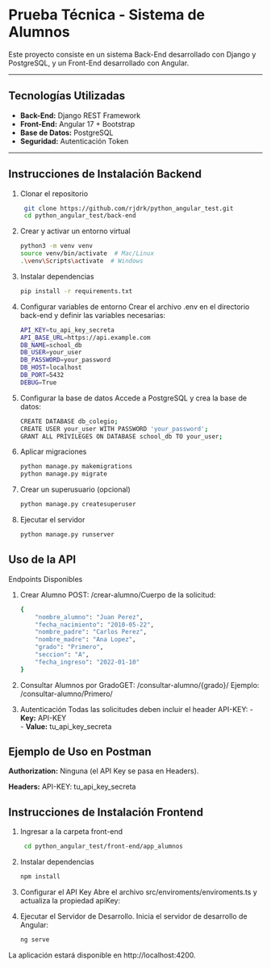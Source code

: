 # Prueba Técnica - Sistema de Alumnos

Este proyecto consiste en un sistema Back-End desarrollado con Django y PostgreSQL, y un Front-End desarrollado con Angular.

---

## Tecnologías Utilizadas
- **Back-End:** Django REST Framework
- **Front-End:** Angular 17 + Bootstrap
- **Base de Datos:** PostgreSQL
- **Seguridad:** Autenticación Token

---

## Instrucciones de Instalación Backend
1. Clonar el repositorio

   ```bash
    git clone https://github.com/rjdrk/python_angular_test.git
    cd python_angular_test/back-end

2. Crear y activar un entorno virtual

    ```bash
    python3 -m venv venv
    source venv/bin/activate  # Mac/Linux
    .\venv\Scripts\activate  # Windows

3. Instalar dependencias

    ```bash
    pip install -r requirements.txt

4. Configurar variables de entorno
    Crear el archivo .env en el directorio back-end y definir las variables necesarias:

    ```bash
    API_KEY=tu_api_key_secreta
    API_BASE_URL=https://api.example.com
    DB_NAME=school_db
    DB_USER=your_user
    DB_PASSWORD=your_password
    DB_HOST=localhost
    DB_PORT=5432
    DEBUG=True

5. Configurar la base de datos
    Accede a PostgreSQL y crea la base de datos:

    ```bash
    CREATE DATABASE db_colegio;
    CREATE USER your_user WITH PASSWORD 'your_password';
    GRANT ALL PRIVILEGES ON DATABASE school_db TO your_user;

6. Aplicar migraciones

    ```bash
    python manage.py makemigrations
    python manage.py migrate

7. Crear un superusuario (opcional)

    ```bash
    python manage.py createsuperuser

8. Ejecutar el servidor

    ```bash
    python manage.py runserver

## Uso de la API
Endpoints Disponibles

1. Crear Alumno POST: /crear-alumno/Cuerpo de la solicitud:

    ```bash
    {
        "nombre_alumno": "Juan Perez",
        "fecha_nacimiento": "2010-05-22",
        "nombre_padre": "Carlos Perez",
        "nombre_madre": "Ana Lopez",
        "grado": "Primero",
        "seccion": "A",
        "fecha_ingreso": "2022-01-10"
    }

2. Consultar Alumnos por GradoGET: /consultar-alumno/{grado}/
    Ejemplo: /consultar-alumno/Primero/

3. Autenticación
    Todas las solicitudes deben incluir el header API-KEY:
        - **Key:** API-KEY  
        - **Value:** tu_api_key_secreta

## Ejemplo de Uso en Postman
**Authorization:** Ninguna (el API Key se pasa en Headers).

**Headers:**
    API-KEY: tu_api_key_secreta

## Instrucciones de Instalación Frontend
1. Ingresar a la carpeta front-end

   ```bash
    cd python_angular_test/front-end/app_alumnos

2. Instalar dependencias

    ```bash
    npm install

3. Configurar el API Key
    Abre el archivo src/enviroments/enviroments.ts y actualiza la propiedad apiKey:

5. Ejecutar el Servidor de Desarrollo.
    Inicia el servidor de desarrollo de Angular:
    ```bash
    ng serve

La aplicación estará disponible en http://localhost:4200.